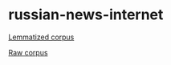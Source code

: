 # russian-news-internet
[Lemmatized corpus](https://yadi.sk/d/HP4ZuRUxtnhenA)

[Raw corpus](https://yadi.sk/d/ve1sw8h0c88CXg)
